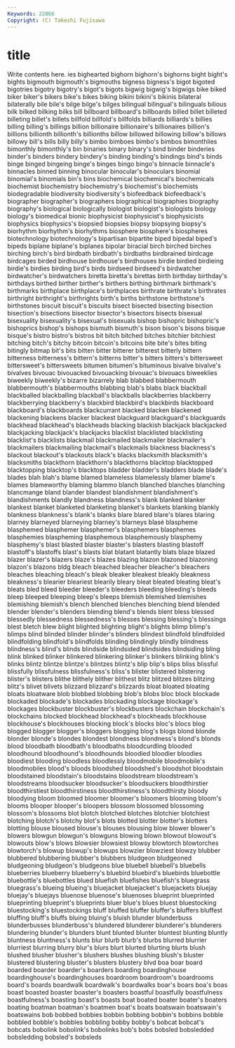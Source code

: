 ```yaml
---
Keywords: 22866 
Copyright: (C) Takeshi Fujisawa
---
```


# title

Write contents here.
ies bighearted bighorn bighorn's bighorns bight bight's
bights bigmouth bigmouth's bigmouths bigness bigness's bigot bigoted bigotries bigotry
bigotry's bigot's bigots bigwig bigwig's bigwigs bike biked biker biker's
bikers bike's bikes biking bikini bikini's bikinis bilateral bilaterally bile
bile's bilge bilge's bilges bilingual bilingual's bilinguals bilious bilk bilked
bilking bilks bill billboard billboard's billboards billed billet billeted billeting
billet's billets billfold billfold's billfolds billiards billiards's billies billing billing's
billings billion billionaire billionaire's billionaires billion's billions billionth billionth's billionths
billow billowed billowing billow's billows billowy bill's bills billy billy's
bimbo bimboes bimbo's bimbos bimonthlies bimonthly bimonthly's bin binaries binary
binary's bind binder binderies binder's binders bindery bindery's binding binding's
bindings bind's binds binge binged bingeing binge's binges bingo bingo's
binnacle binnacle's binnacles binned binning binocular binocular's binoculars binomial binomial's
binomials bin's bins biochemical biochemical's biochemicals biochemist biochemistry biochemistry's biochemist's
biochemists biodegradable biodiversity biodiversity's biofeedback biofeedback's biographer biographer's biographers biographical
biographies biography biography's biological biologically biologist biologist's biologists biology biology's
biomedical bionic biophysicist biophysicist's biophysicists biophysics biophysics's biopsied biopsies biopsy
biopsying biopsy's biorhythm biorhythm's biorhythms biosphere biosphere's biospheres biotechnology biotechnology's
bipartisan bipartite biped bipedal biped's bipeds biplane biplane's biplanes bipolar
biracial birch birched birches birching birch's bird birdbath birdbath's birdbaths
birdbrained birdcage birdcages birded birdhouse birdhouse's birdhouses birdie birdied birdieing
birdie's birdies birding bird's birds birdseed birdseed's birdwatcher birdwatcher's birdwatchers
biretta biretta's birettas birth birthday birthday's birthdays birthed birther birther's
birthers birthing birthmark birthmark's birthmarks birthplace birthplace's birthplaces birthrate birthrate's
birthrates birthright birthright's birthrights birth's births birthstone birthstone's birthstones biscuit
biscuit's biscuits bisect bisected bisecting bisection bisection's bisections bisector bisector's
bisectors bisects bisexual bisexuality bisexuality's bisexual's bisexuals bishop bishopric bishopric's
bishoprics bishop's bishops bismuth bismuth's bison bison's bisons bisque bisque's
bistro bistro's bistros bit bitch bitched bitches bitchier bitchiest bitching
bitch's bitchy bitcoin bitcoin's bitcoins bite bite's bites biting bitingly
bitmap bit's bits bitten bitter bitterer bitterest bitterly bittern bitterness
bitterness's bittern's bitterns bitter's bitters bitters's bittersweet bittersweet's bittersweets bitumen
bitumen's bituminous bivalve bivalve's bivalves bivouac bivouacked bivouacking bivouac's bivouacs
biweeklies biweekly biweekly's bizarre bizarrely blab blabbed blabbermouth blabbermouth's blabbermouths
blabbing blab's blabs black blackball blackballed blackballing blackball's blackballs blackberries
blackberry blackberrying blackberry's blackbird blackbird's blackbirds blackboard blackboard's blackboards blackcurrant
blacked blacken blackened blackening blackens blacker blackest blackguard blackguard's blackguards
blackhead blackhead's blackheads blacking blackish blackjack blackjacked blackjacking blackjack's blackjacks
blacklist blacklisted blacklisting blacklist's blacklists blackmail blackmailed blackmailer blackmailer's blackmailers
blackmailing blackmail's blackmails blackness blackness's blackout blackout's blackouts black's blacks
blacksmith blacksmith's blacksmiths blackthorn blackthorn's blackthorns blacktop blacktopped blacktopping blacktop's
blacktops bladder bladder's bladders blade blade's blades blah blah's blame
blamed blameless blamelessly blamer blame's blames blameworthy blaming blammo blanch
blanched blanches blanching blancmange bland blander blandest blandishment blandishment's blandishments
blandly blandness blandness's blank blanked blanker blankest blanket blanketed blanketing
blanket's blankets blanking blankly blankness blankness's blank's blanks blare blared
blare's blares blaring blarney blarneyed blarneying blarney's blarneys blasé blaspheme
blasphemed blasphemer blasphemer's blasphemers blasphemes blasphemies blaspheming blasphemous blasphemously blasphemy
blasphemy's blast blasted blaster blaster's blasters blasting blastoff blastoff's blastoffs
blast's blasts blat blatant blatantly blats blaze blazed blazer blazer's
blazers blaze's blazes blazing blazon blazoned blazoning blazon's blazons bldg
bleach bleached bleacher bleacher's bleachers bleaches bleaching bleach's bleak bleaker
bleakest bleakly bleakness bleakness's blearier bleariest blearily bleary bleat bleated
bleating bleat's bleats bled bleed bleeder bleeder's bleeders bleeding bleeding's
bleeds bleep bleeped bleeping bleep's bleeps blemish blemished blemishes blemishing
blemish's blench blenched blenches blenching blend blended blender blender's blenders
blending blend's blends blent bless blessed blessedly blessedness blessedness's blesses
blessing blessing's blessings blest bletch blew blight blighted blighting blight's
blights blimp blimp's blimps blind blinded blinder blinder's blinders blindest
blindfold blindfolded blindfolding blindfold's blindfolds blinding blindingly blindly blindness blindness's
blind's blinds blindside blindsided blindsides blindsiding bling blink blinked blinker
blinkered blinkering blinker's blinkers blinking blink's blinks blintz blintze blintze's
blintzes blintz's blip blip's blips bliss blissful blissfully blissfulness blissfulness's
bliss's blister blistered blistering blister's blisters blithe blithely blither blithest
blitz blitzed blitzes blitzing blitz's blivet blivets blizzard blizzard's blizzards
bloat bloated bloating bloats bloatware blob blobbed blobbing blob's blobs
bloc block blockade blockaded blockade's blockades blockading blockage blockage's blockages
blockbuster blockbuster's blockbusters blockchain blockchain's blockchains blocked blockhead blockhead's blockheads
blockhouse blockhouse's blockhouses blocking block's blocks bloc's blocs blog blogged
blogger blogger's bloggers blogging blog's blogs blond blonde blonder blonde's
blondes blondest blondness blondness's blond's blonds blood bloodbath bloodbath's bloodbaths
bloodcurdling blooded bloodhound bloodhound's bloodhounds bloodied bloodier bloodies bloodiest blooding
bloodless bloodlessly bloodmobile bloodmobile's bloodmobiles blood's bloods bloodshed bloodshed's bloodshot
bloodstain bloodstained bloodstain's bloodstains bloodstream bloodstream's bloodstreams bloodsucker bloodsucker's bloodsuckers
bloodthirstier bloodthirstiest bloodthirstiness bloodthirstiness's bloodthirsty bloody bloodying bloom bloomed bloomer
bloomer's bloomers blooming bloom's blooms blooper blooper's bloopers blossom blossomed
blossoming blossom's blossoms blot blotch blotched blotches blotchier blotchiest blotching
blotch's blotchy blot's blots blotted blotter blotter's blotters blotting blouse
bloused blouse's blouses blousing blow blower blower's blowers blowgun blowgun's
blowguns blowing blown blowout blowout's blowouts blow's blows blowsier blowsiest
blowsy blowtorch blowtorches blowtorch's blowup blowup's blowups blowzier blowziest blowzy
blubber blubbered blubbering blubber's blubbers bludgeon bludgeoned bludgeoning bludgeon's bludgeons
blue bluebell bluebell's bluebells blueberries blueberry blueberry's bluebird bluebird's bluebirds
bluebottle bluebottle's bluebottles blued bluefish bluefishes bluefish's bluegrass bluegrass's blueing
blueing's bluejacket bluejacket's bluejackets bluejay bluejay's bluejays bluenose bluenose's bluenoses
blueprint blueprinted blueprinting blueprint's blueprints bluer blue's blues bluest bluestocking
bluestocking's bluestockings bluff bluffed bluffer bluffer's bluffers bluffest bluffing bluff's
bluffs bluing bluing's bluish blunder blunderbuss blunderbusses blunderbuss's blundered blunderer
blunderer's blunderers blundering blunder's blunders blunt blunted blunter bluntest blunting
bluntly bluntness bluntness's blunts blur blurb blurb's blurbs blurred blurrier
blurriest blurring blurry blur's blurs blurt blurted blurting blurts blush
blushed blusher blusher's blushers blushes blushing blush's bluster blustered blustering
bluster's blusters blustery blvd boa boar board boarded boarder boarder's
boarders boarding boardinghouse boardinghouse's boardinghouses boardroom boardroom's boardrooms board's boards
boardwalk boardwalk's boardwalks boar's boars boa's boas boast boasted boaster
boaster's boasters boastful boastfully boastfulness boastfulness's boasting boast's boasts boat
boated boater boater's boaters boating boatman boatman's boatmen boat's boats
boatswain boatswain's boatswains bob bobbed bobbies bobbin bobbing bobbin's bobbins
bobble bobbled bobble's bobbles bobbling bobby bobby's bobcat bobcat's bobcats
bobolink bobolink's bobolinks bob's bobs bobsled bobsledded bobsledding bobsled's bobsleds
